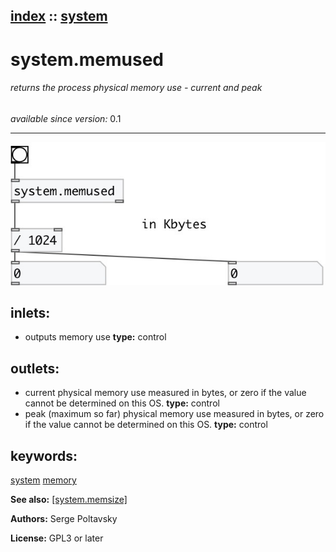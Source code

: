 [index](index.html) :: [system](category_system.html)
---

# system.memused

###### returns the process physical memory use - current and peak

*available since version:* 0.1

---




[![example](../examples/img/system.memused.jpg)](../examples/pd/system.memused.pd)









## inlets:

* outputs memory use 
__type:__ control<br>



## outlets:

* current physical memory use measured in bytes, or zero if the value cannot be
            determined on this OS.
__type:__ control<br>
* peak (maximum so far) physical memory use measured in bytes, or zero if the
            value cannot be determined on this OS.
__type:__ control<br>



## keywords:

[system](keywords/system.html)
[memory](keywords/memory.html)



**See also:**
[\[system.memsize\]](system.memsize.html)




**Authors:** Serge Poltavsky




**License:** GPL3 or later





